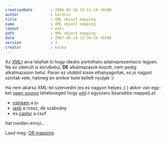 ```yaml
---
creationDate        : 2006-02-28 14:51:16 +0100 
author              : karenin 
title               : XML object mapping 
name                : XML object mapping 
layout              : wiki 
path                : XML object mapping 
date                : 2007-06-14 13:34:34 +0200 
version             : 3 
creator             : kocka 
---
```

Az [XML](XML.html)t arra talaltak ki hogy idealis portolhato adatreprezentacio legyen. Na ez sikerult is korulbelul, __DE__ alkalmazasok kozott, nem pedig alkalmazason belul. Paran ez utobbit kisse elhanyagoltak, es jo nagyot szivtak vele, hatmeg en amikor bele kellett nyuljak :(

Ha nem akarsz XML-lel szenvedni (es ez nagyon helyes ;) ) akkor van egy-ket [open source](Open%20Source.html) lehetoseged hogy [xml](XML.html)-t egyszeru beanekbe mappelj at:

*   [xstream](xstream.html) a jo
*   [jaxb](jaxb.html) a rossz, de szabvány
*   es [castor](castor.html) a csuf

hat roviden ennyi...

Lasd meg: [OR mapping](OR%20Mapping.html)

